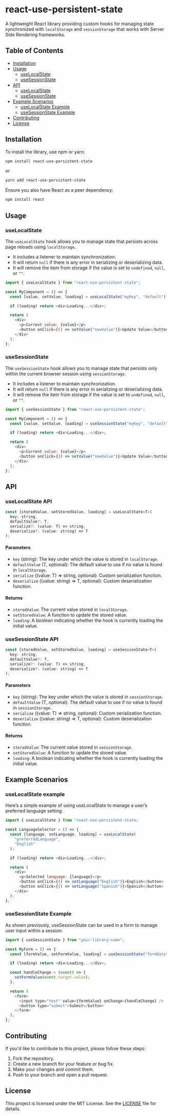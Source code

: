 # react-use-persistent-state

A lightweight React library providing custom hooks for managing state synchronized with `localStorage` and `sessionStorage` that works with Server Side Rendering frameworks.

## Table of Contents

- [Installation](#installation)
- [Usage](#usage)
  - [useLocalState](#useLocalState)
  - [useSessionState](#useSessionState)
- [API](#api)
  - [useLocalState](#useLocalState-api)
  - [useSessionState](#useSessionState-api)
- [Example Scenarios](#example-scenarios)
  - [useLocalState Example](#useLocalState-example)
  - [useSessionState Example](#useSessionState-example)
- [Contributing](#contributing)
- [License](#license)

## Installation

To install the library, use npm or yarn:

```bash
npm install react-use-persistent-state
```

or

```bash
yarn add react-use-persistent-state
```

Ensure you also have React as a peer dependency:

```bash
npm install react
```

## Usage

### useLocalState

The `useLocalState` hook allows you to manage state that persists across page reloads using `localStorage`.

- It includes a listener to maintain synchronization.
- It will return `null` if there is any error in serializing or deserializing data.
- It will remove the item from storage if the value is set to `undefined`, `null`, or `""`.

```javascript
import { useLocalState } from "react-use-persistent-state";

const MyComponent = () => {
  const [value, setValue, loading] = useLocalState("myKey", "default");

  if (loading) return <div>Loading...</div>;

  return (
    <div>
      <p>Current value: {value}</p>
      <button onClick={() => setValue("newValue")}>Update Value</button>
    </div>
  );
};
```

### useSessionState

The `useSessionState` hook allows you to manage state that persists only within the current browser session using `sessionStorage`.

- It includes a listener to maintain synchronization.
- It will return `null` if there is any error in serializing or deserializing data.
- It will remove the item from storage if the value is set to `undefined`, `null`, or `""`.

```javascript
import { useSessionState } from "react-use-persistent-state";

const MyComponent = () => {
  const [value, setValue, loading] = useSessionState("myKey", "default");

  if (loading) return <div>Loading...</div>;

  return (
    <div>
      <p>Current value: {value}</p>
      <button onClick={() => setValue("newValue")}>Update Value</button>
    </div>
  );
};
```

## API

### useLocalState API

```javascript
const [storedValue, setStoredValue, loading] = useLocalState<T>(
  key: string,
  defaultValue?: T,
  serialize?: (value: T) => string,
  deserialize?: (value: string) => T
);
```

#### Parameters

- `key` (string): The key under which the value is stored in `localStorage`.
- `defaultValue` (T, optional): The default value to use if no value is found in `localStorage`.
- `serialize` ((value: T) => string, optional): Custom serialization function.
- `deserialize` ((value: string) => T, optional): Custom deserialization function.

#### Returns

- `storedValue`: The current value stored in `localStorage`.
- `setStoredValue`: A function to update the stored value.
- `loading`: A boolean indicating whether the hook is currently loading the initial value.

### useSessionState API

```javascript
const [storedValue, setStoredValue, loading] = useSessionState<T>(
  key: string,
  defaultValue?: T,
  serialize?: (value: T) => string,
  deserialize?: (value: string) => T
);
```

#### Parameters

- `key` (string): The key under which the value is stored in `sessionStorage`.
- `defaultValue` (T, optional): The default value to use if no value is found in `sessionStorage`.
- `serialize` ((value: T) => string, optional): Custom serialization function.
- `deserialize` ((value: string) => T, optional): Custom deserialization function.

#### Returns

- `storedValue`: The current value stored in `sessionStorage`.
- `setStoredValue`: A function to update the stored value.
- `loading`: A boolean indicating whether the hook is currently loading the initial value.

## Example Scenarios

### useLocalState example

Here’s a simple example of using useLocalState to manage a user’s preferred language setting:

```javascript
import { useLocalState } from "react-use-persistent-state;

const LanguageSelector = () => {
  const [language, setLanguage, loading] = useLocalState(
    "preferredLanguage",
    "English"
  );

  if (loading) return <div>Loading...</div>;

  return (
    <div>
      <p>Selected language: {language}</p>
      <button onClick={() => setLanguage("English")}>English</button>
      <button onClick={() => setLanguage("Spanish")}>Spanish</button>
    </div>
  );
};
```

### useSessionState Example

As shown previously, useSessionState can be used in a form to manage user input within a session:

```javascript
import { useSessionState } from "your-library-name";

const MyForm = () => {
  const [formValue, setFormValue, loading] = useSessionState("formData", "");

  if (loading) return <div>Loading...</div>;

  const handleChange = (event) => {
    setFormValue(event.target.value);
  };

  return (
    <form>
      <input type="text" value={formValue} onChange={handleChange} />
      <button type="submit">Submit</button>
    </form>
  );
};
```

## Contributing

If you'd like to contribute to this project, please follow these steps:

1. Fork the repository.
2. Create a new branch for your feature or bug fix.
3. Make your changes and commit them.
4. Push to your branch and open a pull request.

## License

This project is licensed under the MIT License. See the [LICENSE](LICENSE) file for details.
